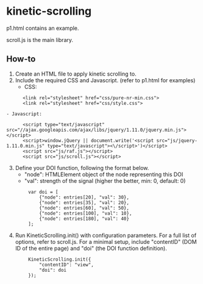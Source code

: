 kinetic-scrolling
=================

p1.html contains an example.

scroll.js is the main library.

How-to
------
1. Create an HTML file to apply kinetic scrolling to.
2. Include the required CSS and Javascript. (refer to p1.html for examples)
    - CSS:
```
      <link rel="stylesheet" href="css/pure-nr-min.css">
      <link rel="stylesheet" href="css/style.css">
```

    - Javascript:
```
      <script type="text/javascript" src="//ajax.googleapis.com/ajax/libs/jquery/1.11.0/jquery.min.js"></script>
      <script>window.jQuery || document.write('<script src="js/jquery-1.11.0.min.js" type="text/javascript"><\/script>')</script>
      <script src="js/raf.js"></script>
      <script src="js/scroll.js"></script>
```
3. Define your DOI function, following the format below.
    - "node": HTMLElement object of the node representing this DOI
    - "val": strength of the signal (higher the better, min: 0, default: 0)
```
        var doi = [
            {"node": entries[20], "val": 30},
            {"node": entries[35], "val": 20},
            {"node": entries[60], "val": 50},
            {"node": entries[100], "val": 10},
            {"node": entries[180], "val": 40}
        ];
```
4. Run KineticScrolling.init() with configuration parameters.
For a full list of options, refer to scroll.js.
For a minimal setup, include "contentID" (DOM ID of the entire page) and "doi" (the DOI function definition).
```
        KineticScrolling.init({
            "contentID": "view",
            "doi": doi
        });
```